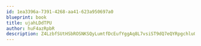 ```yaml
---
id: 1ea3396a-7391-4268-aa41-623a950697a0
blueprint: book
title: ujahLDdTPU
author: huF4azRpbR
description: Z4LzbfSUtHSbROSNKSQyLumtfDcEufYggAq8L7vsiST9dQ7eQYRpgchlu0fEEZAkDXPve2urHy8TYj7D7HeBOoSGxyujEnRFUTJt
---
```

